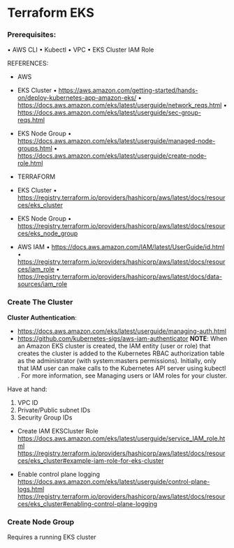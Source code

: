 # Terraform EKS

### Prerequisites:

 • AWS CLI
 • Kubectl
 • VPC
 • EKS Cluster IAM Role

 REFERENCES:
 - AWS
  - EKS Cluster
    • https://aws.amazon.com/getting-started/hands-on/deploy-kubernetes-app-amazon-eks/
    • https://docs.aws.amazon.com/eks/latest/userguide/network_reqs.html
    • https://docs.aws.amazon.com/eks/latest/userguide/sec-group-reqs.html
  
  - EKS Node Group
    • https://docs.aws.amazon.com/eks/latest/userguide/managed-node-groups.html
    • https://docs.aws.amazon.com/eks/latest/userguide/create-node-role.html
  
   
 - TERRAFORM
  - EKS Cluster
    • https://registry.terraform.io/providers/hashicorp/aws/latest/docs/resources/eks_cluster
  - EKS Node Group
    • https://registry.terraform.io/providers/hashicorp/aws/latest/docs/resources/eks_node_group

 - AWS IAM
 • https://docs.aws.amazon.com/IAM/latest/UserGuide/id.html
 • https://registry.terraform.io/providers/hashicorp/aws/latest/docs/resources/iam_role
 • https://registry.terraform.io/providers/hashicorp/aws/latest/docs/data-sources/iam_role


### Create The Cluster

**Cluster Authentication**:
- https://docs.aws.amazon.com/eks/latest/userguide/managing-auth.html
- https://github.com/kubernetes-sigs/aws-iam-authenticator
**NOTE**: When an Amazon EKS cluster is created, the IAM entity (user or role) that creates the cluster is added to the Kubernetes RBAC authorization table as the administrator (with system:masters permissions). Initially, only that IAM user can make calls to the Kubernetes API server using kubectl . For more information, see Managing users or IAM roles for your cluster.

Have at hand:
1. VPC ID
2. Private/Public subnet IDs
3. Security Group IDs

- Create IAM EKSCluster Role
  https://docs.aws.amazon.com/eks/latest/userguide/service_IAM_role.html
  https://registry.terraform.io/providers/hashicorp/aws/latest/docs/resources/eks_cluster#example-iam-role-for-eks-cluster

- Enable control plane logging
  https://docs.aws.amazon.com/eks/latest/userguide/control-plane-logs.html
  https://registry.terraform.io/providers/hashicorp/aws/latest/docs/resources/eks_cluster#enabling-control-plane-logging

### Create Node Group
Requires a running EKS cluster
